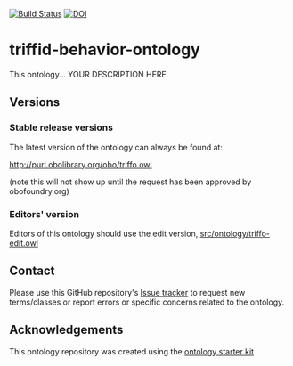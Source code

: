 [![Build Status](https://travis-ci.org/mateolan/triffid-behavior-ontology.svg?branch=master)](https://travis-ci.org/mateolan/triffid-behavior-ontology)
[![DOI](https://zenodo.org/badge/13996/mateolan/triffid-behavior-ontology.svg)](https://zenodo.org/badge/latestdoi/13996/mateolan/triffid-behavior-ontology)

# triffid-behavior-ontology

This ontology... YOUR DESCRIPTION HERE

## Versions

### Stable release versions

The latest version of the ontology can always be found at:

http://purl.obolibrary.org/obo/triffo.owl

(note this will not show up until the request has been approved by obofoundry.org)

### Editors' version

Editors of this ontology should use the edit version, [src/ontology/triffo-edit.owl](src/ontology/triffo-edit.owl)

## Contact

Please use this GitHub repository's [Issue tracker](https://github.com/mateolan/triffid-behavior-ontology/issues) to request new terms/classes or report errors or specific concerns related to the ontology.

## Acknowledgements

This ontology repository was created using the [ontology starter kit](https://github.com/INCATools/ontology-starter-kit)
